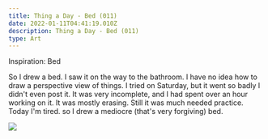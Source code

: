 ```yaml
---
title: Thing a Day - Bed (011)
date: 2022-01-11T04:41:19.010Z
description: Thing a Day - Bed (011)
type: Art
---
```

Inspiration: Bed

So I drew a bed. I saw it on the way to the bathroom. I have no idea how to draw a perspective view of things. I tried on Saturday, but it went so badly I didn't even post it. It was very incomplete, and I had spent over an hour working on it. It was mostly erasing. Still it was much needed practice. Today I'm tired. so I drew a mediocre (that's very forgiving) bed. 

![](/img/011-thing-a-day-bed.png)